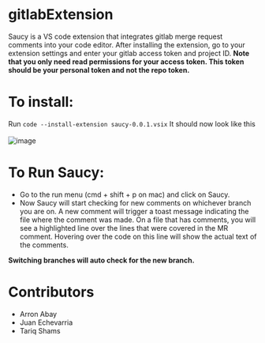 # gitlabExtension
Saucy is a VS code extension that integrates gitlab merge request comments into your code editor.
After installing the extension, go to your extension settings and enter your gitlab access token and project ID.
**Note that you only need read permissions for your access token. This token should be your personal token and not the repo token.**

# To install:
Run
	```
code --install-extension saucy-0.0.1.vsix
	```
It should now look like this\
\
![image](https://github.com/user-attachments/assets/66cf376b-3ddc-4f55-a503-744db0d35b87)


# To Run Saucy:
- Go to the run menu (cmd + shift + p on mac) and click on Saucy.
- Now Saucy will start checking for new comments on  whichever branch you are on.
A new comment will trigger a toast message indicating the file where the comment was made.
On a file that has comments, you will see a highlighted line over the lines that were covered in the MR comment. Hovering over
the code on this line will show the actual text of the comments.

**Switching branches will auto check for the new branch.**



# Contributors
- Arron Abay
- Juan Echevarria
- Tariq Shams



